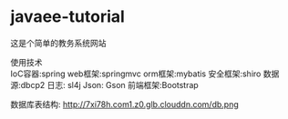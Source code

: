 # javaee-tutorial
这是个简单的教务系统网站

使用技术            
  IoC容器:spring
  web框架:springmvc
  orm框架:mybatis
  安全框架:shiro
  数据源:dbcp2
  日志: sl4j
  Json: Gson
  前端框架:Bootstrap
            
数据库表结构:
http://7xi78h.com1.z0.glb.clouddn.com/db.png

